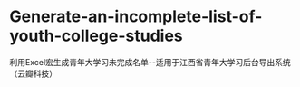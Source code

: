 # Generate-an-incomplete-list-of-youth-college-studies
利用Excel宏生成青年大学习未完成名单--适用于江西省青年大学习后台导出系统（云瓣科技）
